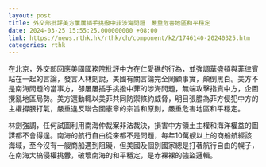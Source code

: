 ```yaml
---
layout: post
title: 外交部批評美方屢屢插手挑撥中菲涉海問題　嚴重危害地區和平穩定
date: 2024-03-25 15:55:25.000000000 +08:00
link: https://news.rthk.hk/rthk/ch/component/k2/1746140-20240325.htm
categories: rthk
---
```


在北京，外交部回應美國國務院批評中方在仁愛礁的行為，並強調華盛頓與菲律賓站在一起的言論，發言人林劍說，美國有關言論完全罔顧事實，顛倒黑白。美方不是南海問題的當事方，卻屢屢插手挑撥中菲的涉海問題，無端攻擊指責中方，企圖攪亂地區局勢。美方還動輒以美菲共同防禦條約威脅，明目張膽為菲方侵犯中方的主權撐腰打氣，嚴重違反聯合國憲章的宗旨和原則，嚴重危害地區和平穩定。

林劍強調，任何試圖利用南海仲裁案非法裁決，損害中方領土主權和海洋權益的圖謀都不會得逞。南海的航行自由從來都不是問題，每年10萬艘以上的商船航經該海域，至今沒有一艘商船遇到阻礙，但美國及個別國家總是打著航行自由的幌子，在南海大搞侵權挑釁，破壞南海的和平穩定，是赤裸裸的強盜邏輯。
